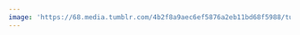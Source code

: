 ```yaml
---
image: 'https://68.media.tumblr.com/4b2f8a9aec6ef5876a2eb11bd68f5988/tumblr_ndx66dbl7l1tbdx3so1_r1_1280.jpg'
---
```


